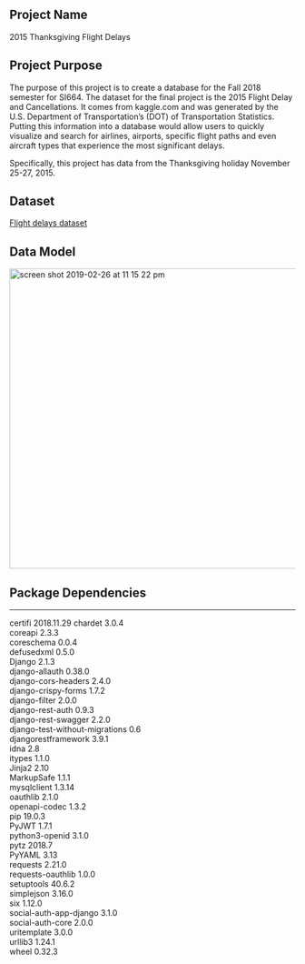 ## Project Name
2015 Thanksgiving Flight Delays

## Project Purpose
The purpose of this project is to create a database for the Fall 2018 semester for SI664. The dataset for the final project is the 2015 Flight Delay and Cancellations. It comes from kaggle.com and was generated by the U.S. Department of Transportation’s (DOT) of Transportation Statistics. Putting this information into a database would allow users to quickly visualize and search for airlines, airports, specific flight paths and even aircraft types that experience the most significant delays.

Specifically, this project has data from the Thanksgiving holiday November 25-27, 2015.

## Dataset
[Flight delays dataset](https://www.kaggle.com/usdot/flight-delays/home)

## Data Model
<img width="528" alt="screen shot 2019-02-26 at 11 15 22 pm" src="https://user-images.githubusercontent.com/31678807/53465581-7e103f00-3a1c-11e9-9049-a970b0cedae9.png">

## Package Dependencies
------------------------------ ----------
certifi                        2018.11.29
chardet                        3.0.4     
coreapi                        2.3.3     
coreschema                     0.0.4     
defusedxml                     0.5.0     
Django                         2.1.3     
django-allauth                 0.38.0    
django-cors-headers            2.4.0     
django-crispy-forms            1.7.2     
django-filter                  2.0.0     
django-rest-auth               0.9.3     
django-rest-swagger            2.2.0     
django-test-without-migrations 0.6       
djangorestframework            3.9.1     
idna                           2.8       
itypes                         1.1.0     
Jinja2                         2.10      
MarkupSafe                     1.1.1     
mysqlclient                    1.3.14    
oauthlib                       2.1.0     
openapi-codec                  1.3.2     
pip                            19.0.3    
PyJWT                          1.7.1     
python3-openid                 3.1.0     
pytz                           2018.7    
PyYAML                         3.13      
requests                       2.21.0    
requests-oauthlib              1.0.0     
setuptools                     40.6.2    
simplejson                     3.16.0    
six                            1.12.0    
social-auth-app-django         3.1.0     
social-auth-core               2.0.0     
uritemplate                    3.0.0     
urllib3                        1.24.1    
wheel                          0.32.3
